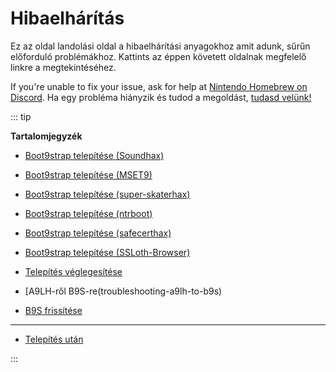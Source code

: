 # Hibaelhárítás

Ez az oldal landolási oldal a hibaelhárítási anyagokhoz amit adunk, sűrűn előforduló problémákhoz. Kattints az éppen követett oldalnak megfelelő linkre a megtekintéséhez.

If you're unable to fix your issue, ask for help at [Nintendo Homebrew on Discord](https://discord.gg/MWxPgEp). Ha egy probléma hiányzik és tudod a megoldást, [tudasd velünk!](https://github.com/hacks-guide/Guide_3DS/issues)

::: tip

**Tartalomjegyzék**

- [Boot9strap telepítése (Soundhax)](troubleshooting-soundhax)

- [Boot9strap telepítése (MSET9)](troubleshooting-mset9)

- [Boot9strap telepítése (super-skaterhax)](troubleshooting-super-skaterhax)

- [Boot9strap telepítése (ntrboot)](troubleshooting-ntrboot)

- [Boot9strap telepítése (safecerthax)](troubleshooting-safecerthax)

- [Boot9strap telepítése (SSLoth-Browser)](troubleshooting-ssloth-browser)

- [Telepítés véglegesítése](troubleshooting-finalizing-setup)

- [A9LH-ről B9S-re(troubleshooting-a9lh-to-b9s)

- [B9S frissítése](troubleshooting-updating-b9s)

---

- [Telepítés után](troubleshooting-post-install)

:::
